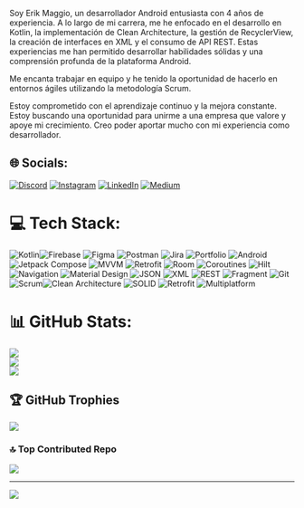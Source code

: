 
Soy Erik Maggio, un desarrollador Android entusiasta con 4 años de experiencia. A lo largo de mi carrera, me he enfocado en el desarrollo en Kotlin, la implementación de Clean Architecture, la gestión de RecyclerView, la creación de interfaces en XML y el consumo de API REST. Estas experiencias me han permitido desarrollar habilidades sólidas y una comprensión profunda de la plataforma Android.

Me encanta trabajar en equipo y he tenido la oportunidad de hacerlo en entornos ágiles utilizando la metodología Scrum.

Estoy comprometido con el aprendizaje continuo y la mejora constante. Estoy buscando una oportunidad para unirme a una empresa que valore y apoye mi crecimiento. Creo poder aportar mucho con mi experiencia como desarrollador.

## 🌐 Socials:
[![Discord](https://img.shields.io/badge/Discord-%237289DA.svg?logo=discord&logoColor=white)](https://discord.gg/Eri) [![Instagram](https://img.shields.io/badge/Instagram-%23E4405F.svg?logo=Instagram&logoColor=white)](https://instagram.com/erik_maggio) [![LinkedIn](https://img.shields.io/badge/LinkedIn-%230077B5.svg?logo=linkedin&logoColor=white)](https://linkedin.com/in/https://www.linkedin.com/in/erik-maggio-3231b0217/) [![Medium](https://img.shields.io/badge/Medium-12100E?logo=medium&logoColor=white)](https://medium.com/@agustin) 

# 💻 Tech Stack:
![Kotlin](https://img.shields.io/badge/kotlin-%237F52FF.svg?style=for-the-badge&logo=kotlin&logoColor=white)![Firebase](https://img.shields.io/badge/firebase-a08021?style=for-the-badge&logo=firebase&logoColor=ffcd34) ![Figma](https://img.shields.io/badge/figma-%23F24E1E.svg?style=for-the-badge&logo=figma&logoColor=white) ![Postman](https://img.shields.io/badge/Postman-FF6C37?style=for-the-badge&logo=postman&logoColor=white) ![Jira](https://img.shields.io/badge/jira-%230A0FFF.svg?style=for-the-badge&logo=jira&logoColor=white) ![Portfolio](https://img.shields.io/badge/Portfolio-%23000000.svg?style=for-the-badge&logo=firefox&logoColor=#FF7139) ![Android](https://img.shields.io/badge/Android-3DDC84?style=for-the-badge&logo=android&logoColor=white)
![Jetpack Compose](https://img.shields.io/badge/Jetpack%20Compose-4285F4?style=for-the-badge&logo=jetpackcompose&logoColor=white) ![MVVM](https://img.shields.io/badge/MVVM-%230095D5.svg?style=for-the-badge&logoColor=white)
![Retrofit](https://img.shields.io/badge/Retrofit-FF6C37?style=for-the-badge&logo=retrofit&logoColor=white) ![Room](https://img.shields.io/badge/Room-4285F4?style=for-the-badge&logo=room&logoColor=white)
![Coroutines](https://img.shields.io/badge/Coroutines-%23FF5733.svg?style=for-the-badge&logo=coroutines&logoColor=white)
![Hilt](https://img.shields.io/badge/Hilt-00897B?style=for-the-badge&logo=dagger&logoColor=white) ![Navigation](https://img.shields.io/badge/Navigation-232F3E?style=for-the-badge&logo=nav&logoColor=white)
![Material Design](https://img.shields.io/badge/Material%20Design-757575?style=for-the-badge&logo=material-design&logoColor=white)
![JSON](https://img.shields.io/badge/JSON-000000?style=for-the-badge&logo=json&logoColor=white) ![XML](https://img.shields.io/badge/XML-E34F26?style=for-the-badge&logo=xml&logoColor=white) ![REST](https://img.shields.io/badge/REST-02569B?style=for-the-badge&logo=rest&logoColor=white) ![Fragment](https://img.shields.io/badge/Fragment-007ACC?style=for-the-badge&logo=android&logoColor=white)
![Git](https://img.shields.io/badge/Git-F05033?style=for-the-badge&logo=git&logoColor=white)
![Scrum](https://img.shields.io/badge/Scrum-6DB33F?style=for-the-badge&logo=scrum&logoColor=white)![Clean Architecture](https://img.shields.io/badge/Clean%20Architecture-7B8794?style=for-the-badge&logo=cleanarchitecture&logoColor=white)
![SOLID](https://img.shields.io/badge/SOLID-ffcc00?style=for-the-badge&logo=solid&logoColor=black)
![Retrofit](https://img.shields.io/badge/Retrofit-FF6C37?style=for-the-badge&logo=retrofit&logoColor=white) ![Multiplatform](https://img.shields.io/badge/Multiplatform-4285F4?style=for-the-badge&logo=android&logoColor=white)



# 📊 GitHub Stats: 
![](https://github-readme-stats.vercel.app/api?username=ErikMaggio&theme=dark&hide_border=false&include_all_commits=false&count_private=false)<br/>
![](https://github-readme-streak-stats.herokuapp.com/?user=ErikMaggio&theme=dark&hide_border=false)<br/>
![](https://github-readme-stats.vercel.app/api/top-langs/?username=ErikMaggio&theme=dark&hide_border=false&include_all_commits=false&count_private=false&layout=compact)

## 🏆 GitHub Trophies
![](https://github-profile-trophy.vercel.app/?username=ErikMaggio&theme=dracula&no-frame=false&no-bg=true&margin-w=4)



### 🔝 Top Contributed Repo
![](https://github-contributor-stats.vercel.app/api?username=ErikMaggio&limit=5&theme=dark&combine_all_yearly_contributions=true)

---
[![](https://visitcount.itsvg.in/api?id=ErikMaggio&icon=0&color=0)](https://visitcount.itsvg.in)

<!-- Proudly created with GPRM ( https://gprm.itsvg.in ) -->
